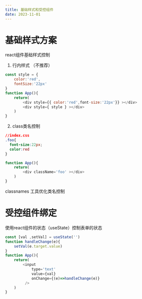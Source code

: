 ```yaml
---
title: 基础样式和受控组件
date: 2023-11-01
---
```




# 基础样式方案

react组件基础样式控制

1. 行内样式 （不推荐）

```javascript
const style = {
    color:'red',
    fontSize:'22px'
}
function App(){
    return(
        <div style={{ color:'red',font-size:'22px'}} ></div>
        <div style={ style } ></div>
    )
}
```

2. class类名控制

```css
//index.css
.foo{
  font-size:22px;
  color:red
}
```

```javascript
function App(){
    return(
        <div className='foo' ></div>
    )
}
```

classnames 工具优化类名控制

# 受控组件绑定
使用react组件的状态（useState）控制表单的状态

``` javascript
const [val ,setVal] = useState('')
function handleChange(e){
    setVal(e.target.value)
}
function App(){
    return(
        <input 
            type='text'
            value={val}
            onChange={(e)=>handleChange(e)}
         />
    )
}
```